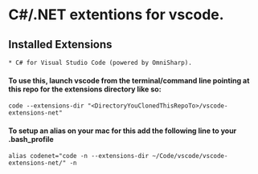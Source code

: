 # C#/.NET extentions for vscode. 

## Installed Extensions
	
	* C# for Visual Studio Code (powered by OmniSharp).

#### To use this, launch vscode from the terminal/command line pointing at this repo for the extensions directory like so:

	code --extensions-dir "<DirectoryYouClonedThisRepoTo>/vscode-extensions-net"
	
#### To setup an alias on your mac for this add the following line to your .bash_profile
	
	alias codenet="code -n --extensions-dir ~/Code/vscode/vscode-extensions-net/" -n
	
